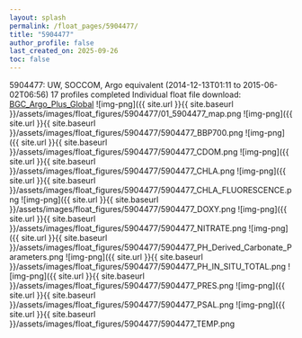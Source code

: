 ```yaml
---
layout: splash
permalink: /float_pages/5904477/
title: "5904477"
author_profile: false
last_created_on: 2025-09-26
toc: false
---
```

 
5904477: UW, SOCCOM, Argo equivalent (2014-12-13T01:11 to 2015-06-02T06:56)
17 profiles completed
Individual float file download: [BGC_Argo_Plus_Global](https://ftp.soest.hawaii.edu/bgc_argo_plus/Individual_Floats/outliers_removed/5904477_Sprof_processed.nc)
![img-png]({{ site.url }}{{ site.baseurl }}/assets/images/float_figures/5904477/01_5904477_map.png
![img-png]({{ site.url }}{{ site.baseurl }}/assets/images/float_figures/5904477/5904477_BBP700.png
![img-png]({{ site.url }}{{ site.baseurl }}/assets/images/float_figures/5904477/5904477_CDOM.png
![img-png]({{ site.url }}{{ site.baseurl }}/assets/images/float_figures/5904477/5904477_CHLA.png
![img-png]({{ site.url }}{{ site.baseurl }}/assets/images/float_figures/5904477/5904477_CHLA_FLUORESCENCE.png
![img-png]({{ site.url }}{{ site.baseurl }}/assets/images/float_figures/5904477/5904477_DOXY.png
![img-png]({{ site.url }}{{ site.baseurl }}/assets/images/float_figures/5904477/5904477_NITRATE.png
![img-png]({{ site.url }}{{ site.baseurl }}/assets/images/float_figures/5904477/5904477_PH_Derived_Carbonate_Parameters.png
![img-png]({{ site.url }}{{ site.baseurl }}/assets/images/float_figures/5904477/5904477_PH_IN_SITU_TOTAL.png
![img-png]({{ site.url }}{{ site.baseurl }}/assets/images/float_figures/5904477/5904477_PRES.png
![img-png]({{ site.url }}{{ site.baseurl }}/assets/images/float_figures/5904477/5904477_PSAL.png
![img-png]({{ site.url }}{{ site.baseurl }}/assets/images/float_figures/5904477/5904477_TEMP.png
